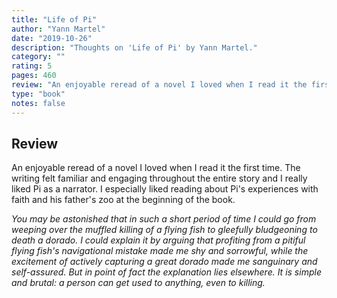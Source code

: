 ```yaml
---
title: "Life of Pi"
author: "Yann Martel"
date: "2019-10-26"
description: "Thoughts on 'Life of Pi' by Yann Martel."
category: ""
rating: 5
pages: 460
review: "An enjoyable reread of a novel I loved when I read it the first time. The writing felt familiar and engaging throughout the entire story and I really liked Pi as a narrator. I especially liked reading about Pi's experiences with faith and his father's zoo at the beginning of the book.<br/><br/><i>You may be astonished that in such a short period of time I could go from weeping over the muffled killing of a flying fish to gleefully bludgeoning to death a dorado. I could explain it by arguing that profiting from a pitiful flying fish's navigational mistake made me shy and sorrowful, while the excitement of actively capturing a great dorado made me sanguinary and self-assured. But in point of fact the explanation lies elsewhere. It is simple and brutal: a person can get used to anything, even to killing.</i>"
type: "book"
notes: false
---
```


## Review

An enjoyable reread of a novel I loved when I read it the first time. The writing felt familiar and engaging throughout the entire story and I really liked Pi as a narrator. I especially liked reading about Pi's experiences with faith and his father's zoo at the beginning of the book.

_You may be astonished that in such a short period of time I could go from weeping over the muffled killing of a flying fish to gleefully bludgeoning to death a dorado. I could explain it by arguing that profiting from a pitiful flying fish's navigational mistake made me shy and sorrowful, while the excitement of actively capturing a great dorado made me sanguinary and self-assured. But in point of fact the explanation lies elsewhere. It is simple and brutal: a person can get used to anything, even to killing._
